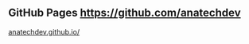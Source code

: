 ## GitHub Pages https://github.com/anatechdev

[anatechdev.github.io/](https://anatechdev.github.io)
